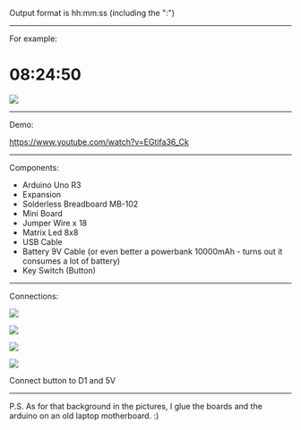 Output format is hh:mm:ss (including the ":")

----------------------------------------------------------

For example: 

# 08:24:50

![](https://i.imgur.com/kpIQlcK.jpg)

---------------------------------------------------------

Demo:

https://www.youtube.com/watch?v=EGtifa36_Ck

----------------------------------------------------------

Components:

* Arduino Uno R3
* Expansion
* Solderless Breadboard MB-102
* Mini Board
* Jumper Wire x 18
* Matrix Led 8x8
* USB Cable
* Battery 9V Cable  (or even better a powerbank 10000mAh  - turns out it consumes a lot of battery)
* Key Switch (Button)


-----------------------------------------------------------

Connections:

![](https://i.imgur.com/0s5TMFr.jpg)

![](https://i.imgur.com/3EurCtA.png)

![](https://i.imgur.com/PrMRWdn.png)

![](https://i.imgur.com/3nijPDL.jpg)

Connect button to D1 and 5V

-----------------------------------------------------------

P.S. As for that background in the pictures, I glue the boards and the arduino on an old laptop motherboard. :)
